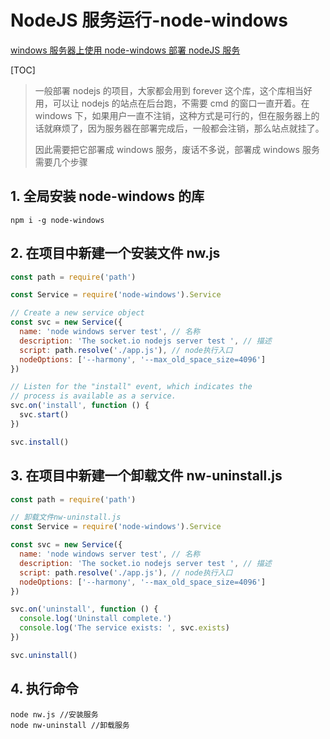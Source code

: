 # NodeJS 服务运行-node-windows

[windows 服务器上使用 node-windows 部署 nodeJS 服务](https://blog.csdn.net/qq_41725450/article/details/100980342?utm_medium=distribute.pc_relevant.none-task-blog-BlogCommendFromBaidu-1.control&depth_1-utm_source=distribute.pc_relevant.none-task-blog-BlogCommendFromBaidu-1.control)

[TOC]

> 一般部署 nodejs 的项目，大家都会用到 forever 这个库，这个库相当好用，可以让 nodejs 的站点在后台跑，不需要 cmd 的窗口一直开着。在 windows 下，如果用户一直不注销，这种方式是可行的，但在服务器上的话就麻烦了，因为服务器在部署完成后，一般都会注销，那么站点就挂了。
>
> 因此需要把它部署成 windows 服务，废话不多说，部署成 windows 服务需要几个步骤

## 1. 全局安装 node-windows 的库

```
npm i -g node-windows
```

## 2. 在项目中新建一个安装文件 nw.js

```js
const path = require('path')

const Service = require('node-windows').Service

// Create a new service object
const svc = new Service({
  name: 'node windows server test', // 名称
  description: 'The socket.io nodejs server test ', // 描述
  script: path.resolve('./app.js'), // node执行入口
  nodeOptions: ['--harmony', '--max_old_space_size=4096']
})

// Listen for the "install" event, which indicates the
// process is available as a service.
svc.on('install', function () {
  svc.start()
})

svc.install()
```

## 3. 在项目中新建一个卸载文件 nw-uninstall.js

```js
const path = require('path')

// 卸载文件nw-uninstall.js
const Service = require('node-windows').Service

const svc = new Service({
  name: 'node windows server test', // 名称
  description: 'The socket.io nodejs server test ', // 描述
  script: path.resolve('./app.js'), // node执行入口
  nodeOptions: ['--harmony', '--max_old_space_size=4096']
})

svc.on('uninstall', function () {
  console.log('Uninstall complete.')
  console.log('The service exists: ', svc.exists)
})

svc.uninstall()
```

## 4. 执行命令

```shell
node nw.js //安装服务
node nw-uninstall //卸载服务
```
